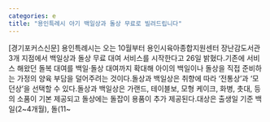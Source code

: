 ```yaml
---
categories: e
title: "용인특례시 아기 백일상과 돌상 무료로 빌려드립니다"
---
```

[경기포커스신문] 용인특례시는 오는 10월부터 용인시육아종합지원센터 장난감도서관 3개 지점에서 백일상과 돌상 무료 대여 서비스를 시작한다고 26일 밝혔다.기존에 서비스 해왔던 돌복 대여를 백일·돌상 대여까지 확대해 아이의 백일이나 돌상을 직접 준비하는 가정의 양육 부담을 덜어주려는 것이다.돌상과 백일상은 취향에 따라 ‘전통상’과 ‘모던상’을 선택할 수 있다.돌상과 백일상은 가랜드, 테이블보, 모형 케이크, 화병, 촛대, 등의 소품이 기본 제공되고 돌상에는 돌잡이 용품이 추가 제공된다.대상은 출생일 기준 백일(2~4개월), 돌(11~